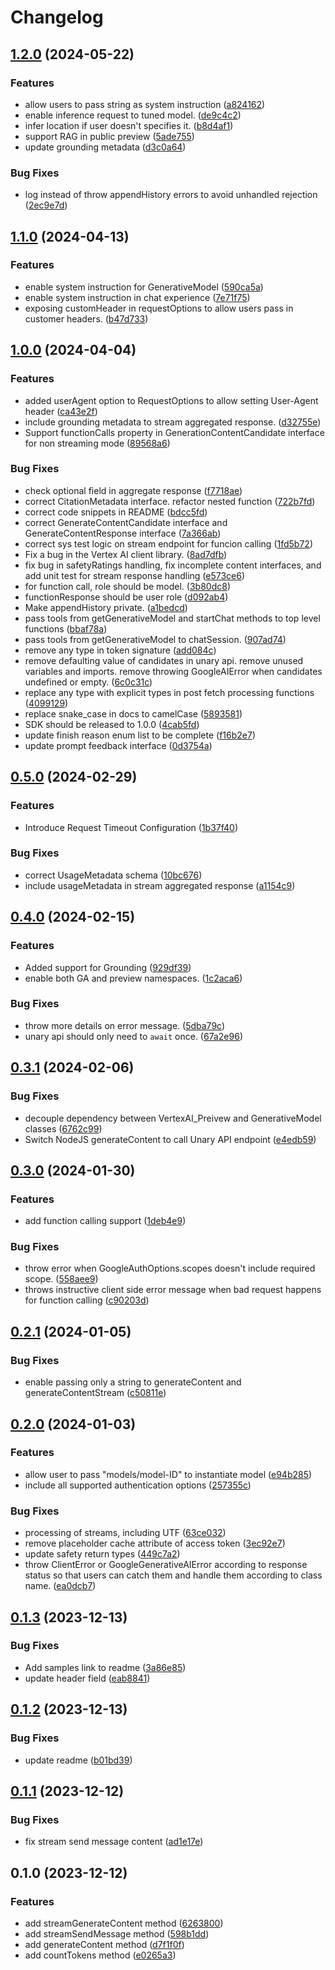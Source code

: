 # Changelog

## [1.2.0](https://github.com/googleapis/nodejs-vertexai/compare/v1.1.0...v1.2.0) (2024-05-22)


### Features

* allow users to pass string as system instruction ([a824162](https://github.com/googleapis/nodejs-vertexai/commit/a824162a29b8c6ba3ccae46c492dd28e9c2baf9c))
* enable inference request to tuned model. ([de9c4c2](https://github.com/googleapis/nodejs-vertexai/commit/de9c4c2f8c63a298bd28ab69dae9b6a5d72c20d7))
* infer location if user doesn't specifies it. ([b8d4af1](https://github.com/googleapis/nodejs-vertexai/commit/b8d4af1bb990e95093f446c808194bfc4fe53287))
* support RAG in public preview ([5ade755](https://github.com/googleapis/nodejs-vertexai/commit/5ade7551fe0dbab54bc56f251c32bf3b7802c2c5))
* update grounding metadata ([d3c0a64](https://github.com/googleapis/nodejs-vertexai/commit/d3c0a647248be6be49b6b93a18aad79c10bae6c4))


### Bug Fixes

* log instead of throw appendHistory errors to avoid unhandled rejection ([2ec9e7d](https://github.com/googleapis/nodejs-vertexai/commit/2ec9e7d5519af438eb03b9f21f90b86f2575ac47))

## [1.1.0](https://github.com/googleapis/nodejs-vertexai/compare/v1.0.0...v1.1.0) (2024-04-13)


### Features

* enable system instruction for GenerativeModel ([590ca5a](https://github.com/googleapis/nodejs-vertexai/commit/590ca5a055e65b493c7d20f3983173dc8a8cbc39))
* enable system instruction in chat experience ([7e71f75](https://github.com/googleapis/nodejs-vertexai/commit/7e71f750104cf14f465bb8091f851b5692f5aea9))
* exposing customHeader in requestOptions to allow users pass in customer headers. ([b47d733](https://github.com/googleapis/nodejs-vertexai/commit/b47d733680837233b4323f4113737421099df02b))

## [1.0.0](https://github.com/googleapis/nodejs-vertexai/compare/v0.5.0...v1.0.0) (2024-04-04)


### Features

* added userAgent option to RequestOptions to allow setting User-Agent header ([ca43e2f](https://github.com/googleapis/nodejs-vertexai/commit/ca43e2f0b4ebef60d3739b10a3707cdfe2e2a4ec))
* include grounding metadata to stream aggregated response. ([d32755e](https://github.com/googleapis/nodejs-vertexai/commit/d32755e41ca36a52bfd55dafd45bf5a1a8835b7b))
* Support functionCalls property in GenerationContentCandidate interface for non streaming mode ([89568a6](https://github.com/googleapis/nodejs-vertexai/commit/89568a654550f51ed7e280eb6108f6bdb13e7a92))


### Bug Fixes

* check optional field in aggregate response ([f7718ae](https://github.com/googleapis/nodejs-vertexai/commit/f7718aec22f2806bfda18cc75d2ba2c47c929efe))
* correct CitationMetadata interface. refactor nested function ([722b7fd](https://github.com/googleapis/nodejs-vertexai/commit/722b7fda23fd03e85b418e71cfacf2206596fc86))
* correct code snippets in README ([bdcc5fd](https://github.com/googleapis/nodejs-vertexai/commit/bdcc5fdda9325c37a2efcfc9c00e8cf90fae1f46))
* correct GenerateContentCandidate interface and GenerateContentResponse interface ([7a366ab](https://github.com/googleapis/nodejs-vertexai/commit/7a366abfc13b87e93bc233e045b8e173ae6357b5))
* correct sys test logic on stream endpoint for funcion calling ([1fd5b72](https://github.com/googleapis/nodejs-vertexai/commit/1fd5b725a6537ddca0b93c34be04a4ad8f9f50b6))
* Fix a bug in the Vertex AI client library. ([8ad7dfb](https://github.com/googleapis/nodejs-vertexai/commit/8ad7dfbd7090868ed89a155aa9519ed220c23451))
* fix bug in safetyRatings handling, fix incomplete content interfaces, and add unit test for stream response handling ([e573ce6](https://github.com/googleapis/nodejs-vertexai/commit/e573ce68bda3fabdc75ffbacc56421215cbe2f70))
* for function call, role should be model. ([3b80dc8](https://github.com/googleapis/nodejs-vertexai/commit/3b80dc86b8c5d1e4be0afe99bca35201fd812abb))
* functionResponse should be user role ([d092ab4](https://github.com/googleapis/nodejs-vertexai/commit/d092ab4bb0862fc8471e663a4fb7084b432baf74))
* Make appendHistory private. ([a1bedcd](https://github.com/googleapis/nodejs-vertexai/commit/a1bedcdb6fe71d73a7601c4fafda699b0b8d1698))
* pass tools from getGenerativeModel and startChat methods to top level functions ([bbaf78a](https://github.com/googleapis/nodejs-vertexai/commit/bbaf78a5286ca39074b72bcce7eb7856fe0bec70))
* pass tools from getGenerativeModel to chatSession. ([907ad74](https://github.com/googleapis/nodejs-vertexai/commit/907ad74aefe24082607431c34027df6ae6d46a08))
* remove any type in token signature ([add084c](https://github.com/googleapis/nodejs-vertexai/commit/add084c6c1657f92a43c102159abceb0b7121b0c))
* remove defaulting value of candidates in unary api. remove unused variables and imports. remove throwing GoogleAIError when candidates undefined or empty. ([6c0c31c](https://github.com/googleapis/nodejs-vertexai/commit/6c0c31c2d798f32739fb0d8b647d4289168cc446))
* replace any type with explicit types in post fetch processing functions ([4099129](https://github.com/googleapis/nodejs-vertexai/commit/4099129d8497ec39fd1410e3edfc7599f2a91db8))
* replace snake_case in docs to camelCase ([5893581](https://github.com/googleapis/nodejs-vertexai/commit/5893581b17b9f1df28410f1315c2fd760acc98b6))
* SDK should be released to 1.0.0 ([4cab5fd](https://github.com/googleapis/nodejs-vertexai/commit/4cab5fd814bb0c47c98b5be2ed250f5a3765cd6e))
* update finish reason enum list to be complete ([f16b2e7](https://github.com/googleapis/nodejs-vertexai/commit/f16b2e778f1c0d250404928d85f12e775fc0f720))
* update prompt feedback interface ([0d3754a](https://github.com/googleapis/nodejs-vertexai/commit/0d3754ac7c51b73281342cdb20b22af5918045fa))

## [0.5.0](https://github.com/googleapis/nodejs-vertexai/compare/v0.4.0...v0.5.0) (2024-02-29)


### Features

* Introduce Request Timeout Configuration ([1b37f40](https://github.com/googleapis/nodejs-vertexai/commit/1b37f4045f604dac10c91ba800b34c6beadd113a))


### Bug Fixes

* correct UsageMetadata schema ([10bc676](https://github.com/googleapis/nodejs-vertexai/commit/10bc67666a64d6ea7dd103c3dae678b8080735c1))
* include usageMetadata in stream aggregated response ([a1154c9](https://github.com/googleapis/nodejs-vertexai/commit/a1154c9a91bb5d9cd988a00be4b462ee013fa704))

## [0.4.0](https://github.com/googleapis/nodejs-vertexai/compare/v0.3.1...v0.4.0) (2024-02-15)


### Features

* Added support for Grounding ([929df39](https://github.com/googleapis/nodejs-vertexai/commit/929df39f19f423bcfaf35ef113ce04886345a6ab))
* enable both GA and preview namespaces. ([1c2aca6](https://github.com/googleapis/nodejs-vertexai/commit/1c2aca6b776784a5b51d1654ffa41dc36f600874))


### Bug Fixes

* throw more details on error message. ([5dba79c](https://github.com/googleapis/nodejs-vertexai/commit/5dba79c3648203b9a66b6098f9f1fa0280e6e67d))
* unary api should only need to `await` once. ([67a2e96](https://github.com/googleapis/nodejs-vertexai/commit/67a2e9649c69a2cf9868a074527efd93d2c800c9))

## [0.3.1](https://github.com/googleapis/nodejs-vertexai/compare/v0.3.0...v0.3.1) (2024-02-06)


### Bug Fixes

* decouple dependency between VertexAI_Preivew and GenerativeModel classes ([6762c99](https://github.com/googleapis/nodejs-vertexai/commit/6762c995bfa1bfdb740ed01a2eb4385126b0e36a))
* Switch NodeJS generateContent to call Unary API endpoint ([e4edb59](https://github.com/googleapis/nodejs-vertexai/commit/e4edb599863c23a896e263ba2639c80481a65543))

## [0.3.0](https://github.com/googleapis/nodejs-vertexai/compare/v0.2.1...v0.3.0) (2024-01-30)


### Features

* add function calling support ([1deb4e9](https://github.com/googleapis/nodejs-vertexai/commit/1deb4e920205d2fff6da780175de6045bd853885))


### Bug Fixes

* throw error when GoogleAuthOptions.scopes doesn't include required scope. ([558aee9](https://github.com/googleapis/nodejs-vertexai/commit/558aee98d76192b4a63b3d28abba3f3d4cda1762))
* throws instructive client side error message when bad request happens for function calling ([c90203d](https://github.com/googleapis/nodejs-vertexai/commit/c90203d153407daa08763c273a827a5e9db54a70))

## [0.2.1](https://github.com/googleapis/nodejs-vertexai/compare/v0.2.0...v0.2.1) (2024-01-05)


### Bug Fixes

* enable passing only a string to generateContent and generateContentStream ([c50811e](https://github.com/googleapis/nodejs-vertexai/commit/c50811e5443848edb8f9ce5d88ae4c6c8b59b65b))


## [0.2.0](https://github.com/googleapis/nodejs-vertexai/compare/v0.1.3...v0.2.0) (2024-01-03)


### Features

* allow user to pass "models/model-ID" to instantiate model ([e94b285](https://github.com/googleapis/nodejs-vertexai/commit/e94b285dac6aaf0c77c6b9c6220b29b8d4aced52))
* include all supported authentication options ([257355c](https://github.com/googleapis/nodejs-vertexai/commit/257355ca09ee298623198404a4f889f5cf7788ee))


### Bug Fixes

* processing of streams, including UTF ([63ce032](https://github.com/googleapis/nodejs-vertexai/commit/63ce032461a32e9e5fdf04d8ce2d4d8628d691b1))
* remove placeholder cache attribute of access token ([3ec92e7](https://github.com/googleapis/nodejs-vertexai/commit/3ec92e71a9f7ef4a55bf64037f363ec6be6a729d))
* update safety return types ([449c7a2](https://github.com/googleapis/nodejs-vertexai/commit/449c7a2af2272add956eb44d8e617878468af344))
* throw ClientError or GoogleGenerativeAIError according to response status so that users can catch them and handle them according to class name. ([ea0dcb7](https://github.com/googleapis/nodejs-vertexai/commit/ea0dcb717be8d22d98916252ccee352e9af4a09f))

## [0.1.3](https://github.com/googleapis/nodejs-vertexai/compare/v0.1.2...v0.1.3) (2023-12-13)


### Bug Fixes

* Add samples link to readme ([3a86e85](https://github.com/googleapis/nodejs-vertexai/commit/3a86e85de034479818813e563cef6badd68074ab))
* update header field ([eab8841](https://github.com/googleapis/nodejs-vertexai/commit/eab8841f42679e976d4b1eca8dc083330380daff))

## [0.1.2](https://github.com/googleapis/nodejs-vertexai/compare/v0.1.1...v0.1.2) (2023-12-13)


### Bug Fixes

* update readme ([b01bd39](https://github.com/googleapis/nodejs-vertexai/commit/b01bd391a34f7b7b65d8e267ca169f52f5a48217))

## [0.1.1](https://github.com/googleapis/nodejs-vertexai/compare/v0.1.0...v0.1.1) (2023-12-12)


### Bug Fixes

* fix stream send message content ([ad1e17e](https://github.com/googleapis/nodejs-vertexai/commit/ad1e17e81c72ce55d395bcae36326d48d595d175))

## 0.1.0 (2023-12-12)


### Features

* add streamGenerateContent method ([6263800](https://github.com/googleapis/nodejs-vertexai/commit/626380039d7bb2fb9af9219f70ad549950b5f490))
* add streamSendMessage method ([598b1dd](https://github.com/googleapis/nodejs-vertexai/commit/598b1dd7ca8d84c9b32e633a65634abea232f7de))
* add generateContent method ([d7f1f0f](https://github.com/googleapis/nodejs-vertexai/commit/d7f1f0f66b7bf22c2cb59a8ef698b426cf7e3b8b))
* add countTokens method ([e0265a3](https://github.com/googleapis/nodejs-vertexai/commit/e0265a36d73b460c66062a0b520b5556d0aa894b))
